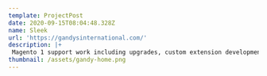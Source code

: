 ```yaml
---
template: ProjectPost
date: 2020-09-15T08:04:48.328Z
name: Sleek
url: 'https://gandysinternational.com/'
description: |+
 Magento 1 support work including upgrades, custom extension developments, theme install etc. 
thumbnail: /assets/gandy-home.png
---
```


